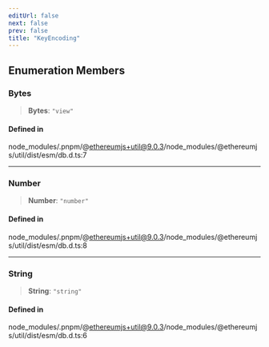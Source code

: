 ```yaml
---
editUrl: false
next: false
prev: false
title: "KeyEncoding"
---
```


## Enumeration Members

### Bytes

> **Bytes**: `"view"`

#### Defined in

node\_modules/.pnpm/@ethereumjs+util@9.0.3/node\_modules/@ethereumjs/util/dist/esm/db.d.ts:7

***

### Number

> **Number**: `"number"`

#### Defined in

node\_modules/.pnpm/@ethereumjs+util@9.0.3/node\_modules/@ethereumjs/util/dist/esm/db.d.ts:8

***

### String

> **String**: `"string"`

#### Defined in

node\_modules/.pnpm/@ethereumjs+util@9.0.3/node\_modules/@ethereumjs/util/dist/esm/db.d.ts:6
